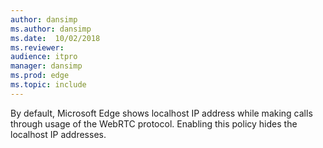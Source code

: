 ```yaml
---
author: dansimp
ms.author: dansimp
ms.date:  10/02/2018
ms.reviewer: 
audience: itpro
manager: dansimp
ms.prod: edge
ms.topic: include
---
```


By default, Microsoft Edge shows localhost IP address while making calls through usage of the WebRTC protocol. Enabling this policy hides the localhost IP addresses. 
